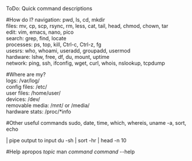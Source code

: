 ToDo: Quick command descriptions

#How do I?
navigation: pwd, ls, cd, mkdir  
files: mv, cp, scp, rsync, rm, less, cat, tail, head, chmod, chown, tar  
edit: vim, emacs, nano, pico  
search: grep, find, locate  
processes: ps, top, kill, Ctrl-c, Ctrl-z, fg  
usesrs: who, whoami, useradd, groupadd, usermod  
hardware: lshw, free, df, du, mount, uptime  
network: ping, ssh, ifconfig, wget, curl, whois, nslookup, tcpdump  
  
#Where are my?  
logs: /var/log/  
config files: /etc/  
user files: /home/user/  
devices: /dev/  
removable media: /mnt/ or /media/  
hardware stats: /proc/\*info  

#Other useful commands
sudo, date, time, which, whereis, uname -a, sort, echo

| pipe output to input
du -sh | sort -hr | head -n 10

#Help
apropos _topic_
man _command_
_command_ --help
